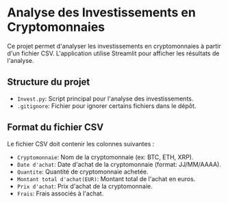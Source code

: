 # Analyse des Investissements en Cryptomonnaies

Ce projet permet d'analyser les investissements en cryptomonnaies à partir d'un fichier CSV. L'application utilise Streamlit pour afficher les résultats de l'analyse.

## Structure du projet

- `Invest.py`: Script principal pour l'analyse des investissements.
- `.gitignore`: Fichier pour ignorer certains fichiers dans le dépôt.

## Format du fichier CSV

Le fichier CSV doit contenir les colonnes suivantes :

- `Cryptomonnaie`: Nom de la cryptomonnaie (ex: BTC, ETH, XRP).
- `Date d'achat`: Date d'achat de la cryptomonnaie (format: JJ/MM/AAAA).
- `Quantite`: Quantité de cryptomonnaie achetée.
- `Montant total d'achat(EUR)`: Montant total de l'achat en euros.
- `Prix d'achat`: Prix d'achat de la cryptomonnaie.
- `Frais`: Frais associés à l'achat.
